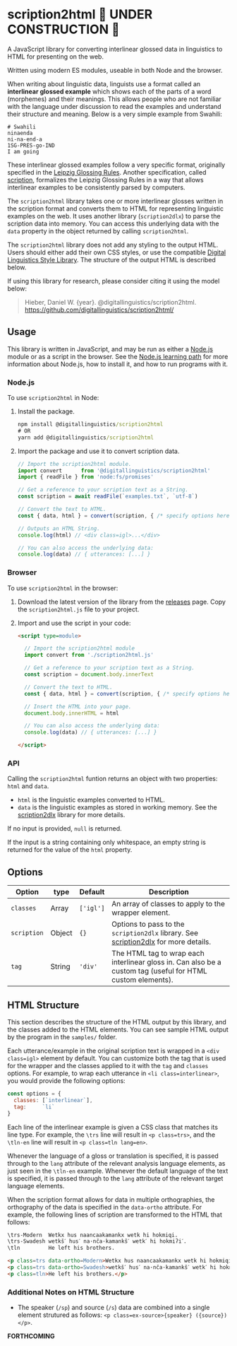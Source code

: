 # scription2html 🚧 UNDER CONSTRUCTION 🚧

A JavaScript library for converting interlinear glossed data in linguistics to HTML for presenting on the web.

Written using modern ES modules, useable in both Node and the browser.

When writing about linguistic data, linguists use a format called an **interlinear glossed example** which shows each of the parts of a word (morphemes) and their meanings. This allows people who are not familiar with the language under discussion to read the examples and understand their structure and meaning. Below is a very simple example from Swahili:

```
# Swahili
ninaenda
ni-na-end-a
1SG-PRES-go-IND
I am going
```

These interlinear glossed examples follow a very specific format, originally specified in the [Leipzig Glossing Rules][Leipzig]. Another specification, called [scription][scription], formalizes the Leipzig Glossing Rules in a way that allows interlinear examples to be consistently parsed by computers.

The `scription2html` library takes one or more interlinear glosses written in the scription format and converts them to HTML for representing linguistic examples on the web. It uses another library (`scription2dlx`) to parse the scription data into memory. You can access this underlying data with the `data` property in the object returned by calling `scription2html`.

The `scription2html` library does not add any styling to the output HTML. Users should either add their own CSS styles, or use the compatible [Digital Linguistics Style Library][Styles]. The structure of the output HTML is described below.

If using this library for research, please consider citing it using the model below:

> Hieber, Daniel W. {year}. @digitallinguistics/scription2html. <https://github.com/digitallinguistics/scription2html/>

## Usage

This library is written in JavaScript, and may be run as either a [Node.js][Node] module or as a script in the browser. See the [Node.js learning path][learn-Node] for more information about Node.js, how to install it, and how to run programs with it.

### Node.js

To use `scription2html` in Node:

1. Install the package.

    ```cmd
    npm install @digitallinguistics/scription2html
    # OR
    yarn add @digitallinguistics/scription2html
    ```

2. Import the package and use it to convert scription data.

    ```js
    // Import the scription2html module.
    import convert      from '@digitallinguistics/scription2html'
    import { readFile } from 'node:fs/promises'

    // Get a reference to your scription text as a String.
    const scription = await readFile(`examples.txt`, `utf-8`)

    // Convert the text to HTML.
    const { data, html } = convert(scription, { /* specify options here */ })

    // Outputs an HTML String.
    console.log(html) // <div class=igl>...</div>

    // You can also access the underlying data:
    console.log(data) // { utterances: [...] }
    ```

### Browser

To use `scription2html` in the browser:

1. Download the latest version of the library from the [releases][releases] page. Copy the `scription2html.js` file to your project.

2. Import and use the script in your code:

    ```html
    <script type=module>

      // Import the scription2html module
      import convert from './scription2html.js'

      // Get a reference to your scription text as a String.
      const scription = document.body.innerText

      // Convert the text to HTML.
      const { data, html } = convert(scription, { /* specify options here */ })

      // Insert the HTML into your page.
      document.body.innerHTML = html

      // You can also access the underlying data:
      console.log(data) // { utterances: [...] }

    </script>
    ```

### API

Calling the `scription2html` funtion returns an object with two properties: `html` and `data`.

- `html` is the linguistic examples converted to HTML.
- `data` is the linguistic examples as stored in working memory. See the [scription2dlx][scription2dlx] library for more details.

If no input is provided, `null` is returned.

If the input is a string containing only whitespace, an empty string is returned for the value of the `html` property.

## Options

| Option      | type          | Default   | Description                                                                                                 |
| ----------- | ------------- | --------- | ----------------------------------------------------------------------------------------------------------- |
| `classes`   | Array<String> | `['igl']` | An array of classes to apply to the wrapper element.                                                        |
| `scription` | Object        | `{}`      | Options to pass to the `scription2dlx` library. See [scription2dlx][scription2dlx] for more details.        |
| `tag`       | String        | `'div'`   | The HTML tag to wrap each interlinear gloss in. Can also be a custom tag (useful for HTML custom elements). |

## HTML Structure

This section describes the structure of the HTML output by this library, and the classes added to the HTML elements. You can see sample HTML output by the program in the `samples/` folder.

Each utterance/example in the original scription text is wrapped in a `<div class=igl>` element by default. You can customize both the tag that is used for the wrapper and the classes applied to it with the `tag` and `classes` options. For example, to wrap each utterance in `<li class=interlinear>`, you would provide the following options:

```js
const options = {
  classes: [`interlinear`],
  tag:     `li`
}
```

Each line of the interlinear example is given a CSS class that matches its line type. For example, the `\trs` line will result in `<p class=trs>`, and the `\tln-en` line will result in `<p class=tln lang=en>`.

Whenever the language of a gloss or translation is specified, it is passed through to the `lang` attribute of the relevant analysis language elements, as just seen in the `\tln-en` example. Whenever the default language of the text is specified, it is passed through to the `lang` attribute of the relevant target language elements.

When the scription format allows for data in multiple orthographies, the orthography of the data is specified in the `data-ortho` attribute. For example, the following lines of scription are transformed to the HTML that follows:

```txt
\trs-Modern  Wetkx hus naancaakamankx wetk hi hokmiqi.
\trs-Swadesh wetkšˊ husˊ na·nča·kamankšˊ wetkˊ hi hokmiʔiˊ.
\tln         He left his brothers.
```

```html
<p class=trs data-ortho=Modern>Wetkx hus naancaakamankx wetk hi hokmiqi.</p>
<p class=trs data-ortho=Swadesh>wetkšˊ husˊ na·nča·kamankšˊ wetkˊ hi hokmiʔiˊ.</p>
<p class=tln>He left his brothers.</p>
```

### Additional Notes on HTML Structure

- The speaker (`/sp`) and source (`/s`) data are combined into a single element strutured as follows: `<p class=ex-source>{speaker} ({source})</p>`.

**FORTHCOMING**

<!-- Links -->
[learn-Node]:    https://nodejs.dev/en/learn/
[Leipzig]:       https://www.eva.mpg.de/lingua/resources/glossing-rules.php
[Node]:          https://nodejs.org/
[releases]:      https://github.com/digitallinguistics/scription2html/releases
[scription]:     https://scription.digitallinguistics.io/
[scription2dlx]: https://github.com/digitallinguistics/scription2dlx/
[Styles]:        https://styles.digitallinguistics.io/
